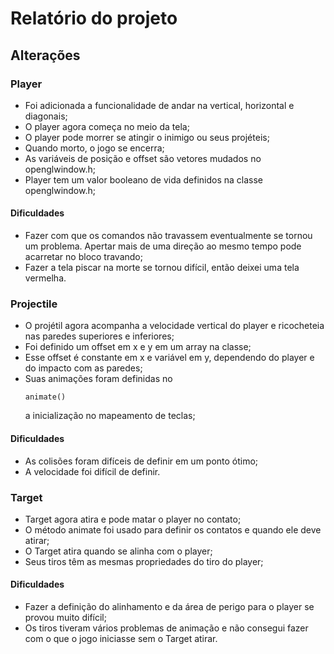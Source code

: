 # Relatório do projeto

## Alterações
### Player
- Foi adicionada a funcionalidade de andar na vertical, horizontal e diagonais;
- O player agora começa no meio da tela;
- O player pode morrer se atingir o inimigo ou seus projéteis;
- Quando morto, o jogo se encerra;
- As variáveis de posição e offset são vetores mudados no openglwindow.h;
- Player tem um valor booleano de vida definidos na classe openglwindow.h;
#### Dificuldades
- Fazer com que os comandos não travassem eventualmente se tornou um problema. Apertar mais de uma direção ao mesmo tempo pode acarretar no bloco travando;
- Fazer a tela piscar na morte se tornou difícil, então deixei uma tela vermelha.
### Projectile
- O projétil agora acompanha a velocidade vertical do player e ricocheteia nas paredes superiores e inferiores;
- Foi definido um offset em x e y em um array na classe;
- Esse offset é constante em x e variável em y, dependendo do player e do impacto com as paredes;
- Suas animações foram definidas no <pre><code>animate()</code></pre> a inicialização no mapeamento de teclas;
#### Dificuldades
- As colisões foram difíceis de definir em um ponto ótimo;
- A velocidade foi difícil de definir.
### Target
- Target agora atira e pode matar o player no contato;
- O método animate foi usado para definir os contatos e quando ele deve atirar;
- O Target atira quando se alinha com o player;
- Seus tiros têm as mesmas propriedades do tiro do player;
#### Dificuldades
- Fazer a definição do alinhamento e da área de perigo para o player se provou muito difícil;
- Os tiros tiveram vários problemas de animação e não consegui fazer com o que o jogo iniciasse sem o Target atirar.
